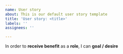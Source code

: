 ```yaml
---
name: User story
about: This is our default user story template
title: 'User story: <title>'
labels: ''
assignees: ''

---
```


In order to **receive benefit** as a **role**, I can **goal / desire**
